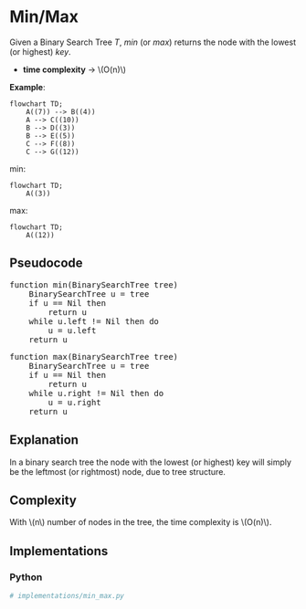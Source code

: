# Min/Max

Given a Binary Search Tree *T*, *min* (or *max*) returns the node with the lowest (or highest) *key*.

* **time complexity** → \\(O(n)\\)

**Example**:

```mermaid
flowchart TD;
    A((7)) --> B((4))
    A --> C((10))
    B --> D((3))
    B --> E((5))
    C --> F((8))
    C --> G((12))
```

min:
```mermaid
flowchart TD;
    A((3))
```

max:
```mermaid
flowchart TD;
    A((12))
```

## Pseudocode

<pre class="pseudocode">
function min(BinarySearchTree tree)
    BinarySearchTree u = tree
    if u == Nil then
        return u
    while u.left != Nil then do
        u = u.left
    return u
</pre>

<pre class="pseudocode">
function max(BinarySearchTree tree)
    BinarySearchTree u = tree
    if u == Nil then
        return u
    while u.right != Nil then do
        u = u.right
    return u
</pre>

## Explanation
In a binary search tree the node with the lowest (or highest) key will simply be the leftmost (or rightmost) node, due to tree structure.

## Complexity
With \\(n\\) number of nodes in the tree, the time complexity is \\(O(n)\\).

## Implementations
### Python
```py
# implementations/min_max.py
```